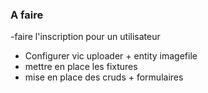 ### A faire

-faire l'inscription pour un utilisateur

- Configurer vic uploader + entity imagefile
- mettre en place les fixtures
- mise en place des cruds + formulaires

